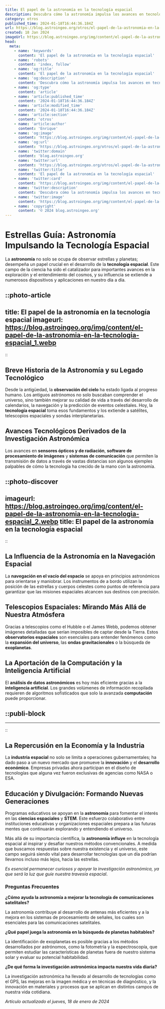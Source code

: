 ```yaml
---
title: El papel de la astronomía en la tecnología espacial
description: Descubra cómo la astronomía impulsa los avances en tecnología espacial, contribuyendo al progreso y conocimiento del universo.
category: otros
published_time: 2024-01-18T16:44:36.184Z
url: https://blog.astroingeo.org/otros/el-papel-de-la-astronomia-en-la-tecnologia-espacial
created: 18 Jan 2024
imageUrl: https://blog.astroingeo.org/img/content/el-papel-de-la-astronomia-en-la-tecnologia-espacial_1.webp
head:
  meta:
    - name: 'keywords'
      content: 'El papel de la astronomía en la tecnología espacial'
    - name: 'robots'
      content: 'index, follow'
    - name: 'og:title'
      content: 'El papel de la astronomía en la tecnología espacial'
    - name: 'og:description'
      content: 'Descubra cómo la astronomía impulsa los avances en tecnología espacial, contribuyendo al progreso y conocimiento del universo.'
    - name: 'og:type'
      content: 'article'
    - name: 'article:published_time'
      content: '2024-01-18T16:44:36.184Z'
    - name: 'article:modified_time'
      content: '2024-01-18T16:44:36.184Z'
    - name: 'article:section'
      content: 'otros'
    - name: 'article:author'
      content: 'Enrique'
    - name: 'og:image'
      content: 'https://blog.astroingeo.org/img/content/el-papel-de-la-astronomia-en-la-tecnologia-espacial_1.webp'
    - name: 'og:url'
      content: 'https://blog.astroingeo.org/otros/el-papel-de-la-astronomia-en-la-tecnologia-espacial'
    - name: 'twitter:domain'
      content: 'blog.astroingeo.org'
    - name: 'twitter:url'
      content: 'https://blog.astroingeo.org/otros/el-papel-de-la-astronomia-en-la-tecnologia-espacial'
    - name: 'twitter:title'
      content: 'El papel de la astronomía en la tecnología espacial'
    - name: 'twitter:card'
      content: 'https://blog.astroingeo.org/img/content/el-papel-de-la-astronomia-en-la-tecnologia-espacial_1.webp'
    - name: 'twitter:description'
      content: 'Descubra cómo la astronomía impulsa los avances en tecnología espacial, contribuyendo al progreso y conocimiento del universo.'
    - name: 'twitter:image'
      content: 'https://blog.astroingeo.org/img/content/el-papel-de-la-astronomia-en-la-tecnologia-espacial_1.webp'
    - name: 'copyright'
      content: '© 2024 blog.astroingeo.org'
---
```

# Estrellas Guía: Astronomía Impulsando la Tecnología Espacial

La **astronomía** no solo se ocupa de observar estrellas y planetas; desempeña un papel crucial en el desarrollo de la **tecnología espacial**. Este campo de la ciencia ha sido el catalizador para importantes avances en la exploración y el entendimiento del cosmos, y su influencia se extiende a numerosos dispositivos y aplicaciones en nuestro día a día.


::photo-article
---
title: El papel de la astronomía en la tecnología espacial
imageurl: https://blog.astroingeo.org/img/content/el-papel-de-la-astronomia-en-la-tecnologia-espacial_1.webp
---
::


## Breve Historia de la Astronomía y su Legado Tecnológico

Desde la antigüedad, la **observación del cielo** ha estado ligada al progreso humano. Los antiguos astrónomos no solo buscaban comprender el universo, sino también mejorar su calidad de vida a través del desarrollo de calendarios, la navegación y la predicción de eventos celestiales. Hoy, la **tecnología espacial** toma esos fundamentos y los extiende a satélites, telescopios espaciales y sondas interplanetarias.

## Avances Tecnológicos Derivados de la Investigación Astronómica

Los avances en **sensores ópticos y de radiación**, **software de procesamiento de imágenes** y **sistemas de comunicación** que permiten la transmisión de datos a través de vastas distancias son algunos ejemples palpables de cómo la tecnología ha crecido de la mano con la astronomía.


::photo-discover
---
imageurl: https://blog.astroingeo.org/img/content/el-papel-de-la-astronomia-en-la-tecnologia-espacial_2.webp
title: El papel de la astronomía en la tecnología espacial
---
::


## La Influencia de la Astronomía en la Navegación Espacial

La **navegación en el vacío del espacio** se apoya en principios astronómicos para orientarse y maniobrar. Los instrumentos de a bordo utilizan la posición de las estrellas y cuerpos celestes como puntos de referencia para garantizar que las misiones espaciales alcancen sus destinos con precisión.

## Telescopios Espaciales: Mirando Más Allá de Nuestra Atmósfera

Gracias a telescopios como el Hubble o el James Webb, podemos obtener imágenes detalladas que serían imposibles de captar desde la Tierra. Estos **observatorios espaciales** son esenciales para entender fenómenos como la **expansión del universo**, las **ondas gravitacionales** o la búsqueda de **exoplanetas**.

## La Aportación de la Computación y la Inteligencia Artificial

El **análisis de datos astronómicos** es hoy más eficiente gracias a la **inteligencia artificial**. Los grandes volúmenes de información recopilada requieren de algoritmos sofisticados que solo la avanzada **computación** puede proporcionar.


  ::publi-block
  ---
  ---
  ::
  
  
## La Repercusión en la Economía y la Industria

La **industria espacial** no solo se limita a operaciones gubernamentales; ha dado paso a un nuevo mercado que promueve la **innovación** y el **desarrollo económico**. Empresas privadas ahora participan en el diseño de tecnologías que alguna vez fueron exclusivas de agencias como NASA o ESA.

## Educación y Divulgación: Formando Nuevas Generaciones

Programas educativos se apoyan en la **astronomía** para fomentar el interés en las **ciencias espaciales** y **STEM**. Este esfuerzo colaborativo entre instituciones educativas y organizaciones espaciales prepara a las futuras mentes que continuarán explorando y entendiendo el universo.

Más allá de su importancia científica, la **astronomía influye** en la tecnología espacial al inspirar y desafiar nuestros métodos convencionales. A medida que buscamos respuestas sobre nuestra existencia y el universo, este campo seguirá siendo vital para desarrollar tecnologías que un día podrían llevarnos incluso más lejos, hacia las estrellas.

*Es esencial permanecer curiosos y apoyar la investigación astronómica, ya que será la luz que guíe nuestra travesía espacial*.

### Preguntas Frecuentes

**¿Cómo ayuda la astronomía a mejorar la tecnología de comunicaciones satelitales?**

La astronomía contribuye al desarrollo de antenas más eficientes y a la mejora en los sistemas de procesamiento de señales, los cuales son esenciales para las comunicaciones satelitales.

**¿Qué papel juega la astronomía en la búsqueda de planetas habitables?**

La identificación de exoplanetas es posible gracias a los métodos desarrollados por astrónomos, como la fotometría y la espectroscopía, que permiten estudiar las características de planetas fuera de nuestro sistema solar y evaluar su potencial habitabilidad.

**¿De qué forma la investigación astronómica impacta nuestra vida diaria?**

La investigación astronómica ha llevado al desarrollo de tecnologías como el GPS, las mejoras en la imagen médica y en técnicas de diagnóstico, y la innovación en materiales y procesos que se aplican en distintos campos de nuestra vida cotidiana.

_Artículo actualizado el jueves, 18 de enero de 2024_